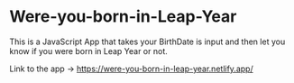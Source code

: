 # Were-you-born-in-Leap-Year
This is a JavaScript App that takes your BirthDate is input and then let you know if you were born in Leap Year or not.

Link to the app -> https://were-you-born-in-leap-year.netlify.app/
 
